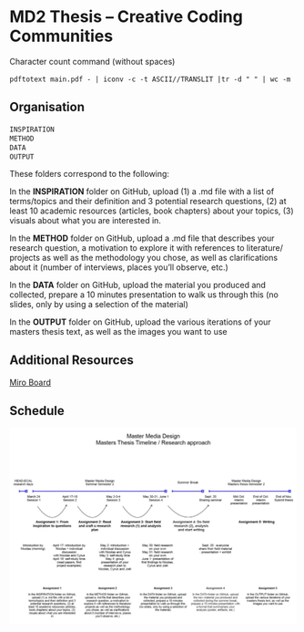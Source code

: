 # MD2 Thesis – Creative Coding Communities

Character count command (without spaces)
```
pdftotext main.pdf - | iconv -c -t ASCII//TRANSLIT |tr -d " " | wc -m
```

## Organisation

```
INSPIRATION
METHOD
DATA
OUTPUT
```
These folders correspond to the following:

In the **INSPIRATION** folder on GitHub, upload (1) a .md file with a list of terms/topics and their definition and 3 potential research questions, (2) at least 10 academic resources (articles, book chapters) about your topics, (3) visuals about what you are interested in.

In the **METHOD** folder on GitHub, upload a .md file that describes your research question, a motivation to explore it with references to literature/ projects as well as the methodology you chose, as well as clarifications about it (number of interviews, places you’ll observe, etc.)

In the **DATA** folder on GitHub, upload the material you produced and collected, prepare a 10 minutes presentation to walk us through this (no slides, only by using a selection of the material)

In the **OUTPUT** folder on GitHub, upload the various iterations of your masters thesis text, as well as the images you want to use

## Additional Resources
[Miro Board](https://miro.com/app/board/uXjVMaslHTI=/?share_link_id=310375932515)

## Schedule
![Planning](./attachments/planning.webp)